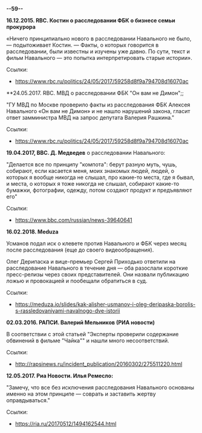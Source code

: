 **--59--**

**16.12.2015. RBC. Костин о расследовании ФБК о бизнесе семьи прокурора**

«Ничего принципиально нового в расследовании Навального не было, — подытоживает Костин. — Факты, о которых говорится в расследовании, были известны и изучены уже давно. По сути, текст и фильм Навального — это попытка интерпретировать старые истории».

Ссылки:
- https://www.rbc.ru/politics/24/05/2017/59258d8f9a794708d16070ac

**24.05.2017. RBC. МВД о расследовании ФБК "Он вам не Димон";;

"ГУ МВД по Москве проверило факты из расследования ФБК Алексея Навального «Он вам не Димон» и не нашло нарушений закона, гласит ответ замминистра МВД на запрос депутата Валерия Рашкина."

Ссылки:
- https://www.rbc.ru/politics/24/05/2017/59258d8f9a794708d16070ac

**19.04.2017, BBC. Д. Медведев** о расследовании Навального:

"Делается все по принципу "компота": берут разную муть, чушь, собирают, если касается меня, моих знакомых людей, людей, о которых я вообще никогда не слышал, про какие-то места, где я бывал, и места, о которых я тоже никогда не слышал, собирают какие-то бумажки, фотографии, одежду, потом создают продукт и предъявляют его"

Ссылки:
- https://www.bbc.com/russian/news-39640641

**16.02.2018. Meduza**

Усманов подал иск о клевете против Навального и ФБК через месяц после расследования (еще до своего видеообращения).

Олег Дерипаска и вице-премьер Сергей Приходько ответили на расследование Навального в течение дня — оба разослали короткие пресс-релизы через своих представителей. Они назвали публикацию ложью и провокацией и пообещали обратиться в суд.

Ссылки:
- https://meduza.io/slides/kak-alisher-usmanov-i-oleg-deripaska-borolis-s-rassledovaniyami-navalnogo-dve-istorii

**02.03.2016. РАПСИ. Валерий Мельников (РИА новости)**

В соответствии с этой статьей "Эксперты проверили содержание обвинений в фильме "Чайка"" и нашли много несоответствий.

Ссылки:
- http://rapsinews.ru/incident_publication/20160302/275511220.html

**12.05.2017. Риа Новости. Илья Ремесло:**

"Замечу, что все без исключения расследования Навального основаны именно на этом принципе — соврать и заставить жертву оправдываться."

Ссылки:
- https://ria.ru/20170512/1494162544.html



